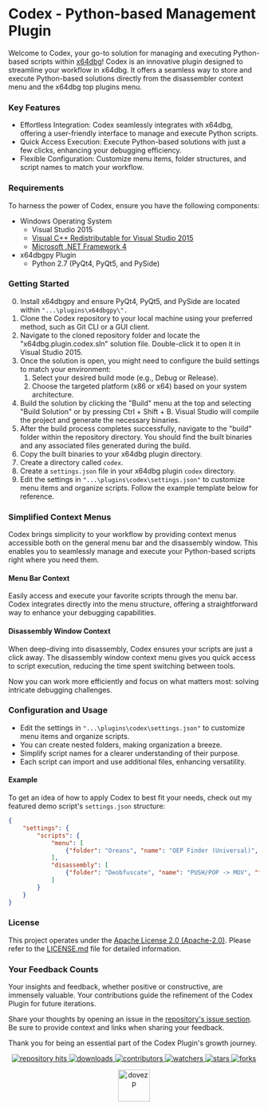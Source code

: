 # Codex - Python-based Management Plugin
Welcome to Codex, your go-to solution for managing and executing Python-based scripts within [x64dbg](https://x64dbg.com/)! Codex is an innovative plugin designed to streamline your workflow in x64dbg. It offers a seamless way to store and execute Python-based solutions directly from the disassembler context menu and the x64dbg top plugins menu.

### Key Features
* Effortless Integration: Codex seamlessly integrates with x64dbg, offering a user-friendly interface to manage and execute Python scripts.
* Quick Access Execution: Execute Python-based solutions with just a few clicks, enhancing your debugging efficiency.
* Flexible Configuration: Customize menu items, folder structures, and script names to match your workflow.

### Requirements
To harness the power of Codex, ensure you have the following components:

* Windows Operating System
    * Visual Studio 2015
    * [Visual C++ Redistributable for Visual Studio 2015](https://www.microsoft.com/en-US/download/details.aspx?id=48145)
    * [Microsoft .NET Framework 4](https://www.microsoft.com/en-US/download/details.aspx?id=17718)
* x64dbgpy Plugin
    * Python 2.7 (PyQt4, PyQt5, and PySide)

### Getting Started
0. Install x64dbgpy and ensure PyQt4, PyQt5, and PySide are located within `"...\plugins\x64dbgpy\".`
1. Clone the Codex repository to your local machine using your preferred method, such as Git CLI or a GUI client.
2. Navigate to the cloned repository folder and locate the "x64dbg.plugin.codex.sln" solution file. Double-click it to open it in Visual Studio 2015.
3. Once the solution is open, you might need to configure the build settings to match your environment:
    1. Select your desired build mode (e.g., Debug or Release).
    2. Choose the targeted platform (x86 or x64) based on your system architecture.
4. Build the solution by clicking the "Build" menu at the top and selecting "Build Solution" or by pressing Ctrl + Shift + B. Visual Studio will compile the project and generate the necessary binaries.
5. After the build process completes successfully, navigate to the "build" folder within the repository directory. You should find the built binaries and any associated files generated during the build.
6. Copy the built binaries to your x64dbg plugin directory.
7. Create a directory called `codex`.
8. Create a `settings.json` file in your x64dbg plugin `codex` directory.
9. Edit the settings in `"...\plugins\codex\settings.json"` to customize menu items and organize scripts. Follow the example template below for reference.


### Simplified Context Menus

Codex brings simplicity to your workflow by providing context menus accessible both on the general menu bar and the disassembly window. This enables you to seamlessly manage and execute your Python-based scripts right where you need them.

#### Menu Bar Context

Easily access and execute your favorite scripts through the menu bar. Codex integrates directly into the menu structure, offering a straightforward way to enhance your debugging capabilities.

#### Disassembly Window Context

When deep-diving into disassembly, Codex ensures your scripts are just a click away. The disassembly window context menu gives you quick access to script execution, reducing the time spent switching between tools.

Now you can work more efficiently and focus on what matters most: solving intricate debugging challenges.

### Configuration and Usage
* Edit the settings in `"...\plugins\codex\settings.json"` to customize menu items and organize scripts.
* You can create nested folders, making organization a breeze.
* Simplify script names for a clearer understanding of their purpose.
* Each script can import and use additional files, enhancing versatility.

#### Example
To get an idea of how to apply Codex to best fit your needs, check out my featured demo script's `settings.json` structure:

```json
{
    "settings": {
        "scripts": {
            "menu": [
                {"folder": "Oreans", "name": "OEP Finder (Universal)", "file": "oreans_oep_finder_uni.py"}
            ],
            "disassembly": [
                {"folder": "Deobfuscate", "name": "PUSH/POP -> MOV", "file": "push_pop.py"}
            ]
        }
    }
}
```

### License
This project operates under the [Apache License 2.0 (Apache-2.0)](https://tldrlegal.com/license/apache-license-2.0-(apache-2.0)). Please refer to the [LICENSE.md](./LICENSE.md) file for detailed information.

### Your Feedback Counts

Your insights and feedback, whether positive or constructive, are immensely valuable. Your contributions guide the refinement of the Codex Plugin for future iterations.

Share your thoughts by opening an issue in the [repository's issue section](https://github.com/dovezp/x64dbg.plugin.codex/issues). Be sure to provide context and links when sharing your feedback.

Thank you for being an essential part of the Codex Plugin's growth journey.

<p align="center">
  <p align="center">
    <a href="https://hits.seeyoufarm.com/api/count/graph/dailyhits.svg?url=https://github.com/dovezp/x64dbg.plugin.codex">
      <img src="https://hits.seeyoufarm.com/api/count/incr/badge.svg?url=https%3A%2F%2Fgithub.com%2Fdovezp%2Fx64dbg.plugin.codex&count_bg=%2379C83D&title_bg=%23555555&icon=&icon_color=%23E7E7E7&title=hits&edge_flat=true" alt="repository hits">
    </a>
    <a href="https://github.com/dovezp/x64dbg.plugin.codex/releases">
      <img src="https://img.shields.io/github/downloads/dovezp/x64dbg.plugin.codex/total?style=flat-square" alt="downloads"/>
    </a>
    <a href="https://github.com/dovezp/x64dbg.plugin.codex/graphs/contributors">
      <img src="https://img.shields.io/github/contributors/dovezp/x64dbg.plugin.codex?style=flat-square" alt="contributors"/>
    </a>
    <a href="https://github.com/dovezp/x64dbg.plugin.codex/watchers">
      <img src="https://img.shields.io/github/watchers/dovezp/x64dbg.plugin.codex?style=flat-square" alt="watchers"/>
    </a>
    <a href="https://github.com/dovezp/x64dbg.plugin.codex/stargazers">
      <img src="https://img.shields.io/github/stars/dovezp/x64dbg.plugin.codex?style=flat-square" alt="stars"/>
    </a>
    <a href="https://github.com/dovezp/x64dbg.plugin.codex/network/members">
      <img src="https://img.shields.io/github/forks/dovezp/x64dbg.plugin.codex?style=flat-square" alt="forks"/>
    </a>
  </p>
</p>

<p align="center">
  <a href="https://github.com/dovezp">
    <img width="64" heigth="64" src="https://avatars.githubusercontent.com/u/89095890" alt="dovezp"/>
  </a>
</p>
